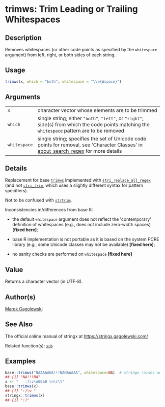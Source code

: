 # trimws: Trim Leading or Trailing Whitespaces

## Description

Removes whitespaces (or other code points as specified by the `whitespace` argument) from left, right, or both sides of each string.

## Usage

```r
trimws(x, which = "both", whitespace = "\\p{Wspace}")
```

## Arguments

|              |                                                                                                                                                                                                        |
|--------------|--------------------------------------------------------------------------------------------------------------------------------------------------------------------------------------------------------|
| `x`          | character vector whose elements are to be trimmed                                                                                                                                                      |
| `which`      | single string; either `"both"`, `"left"`, or `"right"`; side(s) from which the code points matching the `whitespace` pattern are to be removed                                                         |
| `whitespace` | single string; specifies the set of Unicode code points for removal, see \'Character Classes\' in [about\_search\_regex](https://stringi.gagolewski.com/rapi/about_search_regex.html) for more details |

## Details

Replacement for base [`trimws`](https://stat.ethz.ch/R-manual/R-devel/library/base/help/trimws.html) implemented with [`stri_replace_all_regex`](https://stringi.gagolewski.com/rapi/stri_replace.html) (and not [`stri_trim`](https://stringi.gagolewski.com/rapi/stri_trim.html), which uses a slightly different syntax for pattern specifiers).

Not to be confused with [`strtrim`](strtrim.md).

Inconsistencies in/differences from base R:

-   the default `whitespace` argument does not reflect the \'contemporary\' definition of whitespaces (e.g., does not include zero-width spaces) **\[fixed here\]**;

-   base R implementation is not portable as it is based on the system PCRE library (e.g., some Unicode classes may not be available) **\[fixed here\]**;

-   no sanity checks are performed on `whitespace` **\[fixed here\]**

## Value

Returns a character vector (in UTF-8).

## Author(s)

[Marek Gagolewski](https://www.gagolewski.com/)

## See Also

The official online manual of <span class="pkg">stringx</span> at <https://stringx.gagolewski.com/>

Related function(s): [`sub`](https://stat.ethz.ch/R-manual/R-devel/library/base/html/grep.html)

## Examples




```r
base::trimws("NAAAAANA!!!NANAAAAA", whitespace=NA)  # stringx raises an error
## [1] "NA!!!NA"
x <- "   :)\v\u00a0 \n\r\t"
base::trimws(x)
## [1] ":)\v "
stringx::trimws(x)
## [1] ":)"
```
